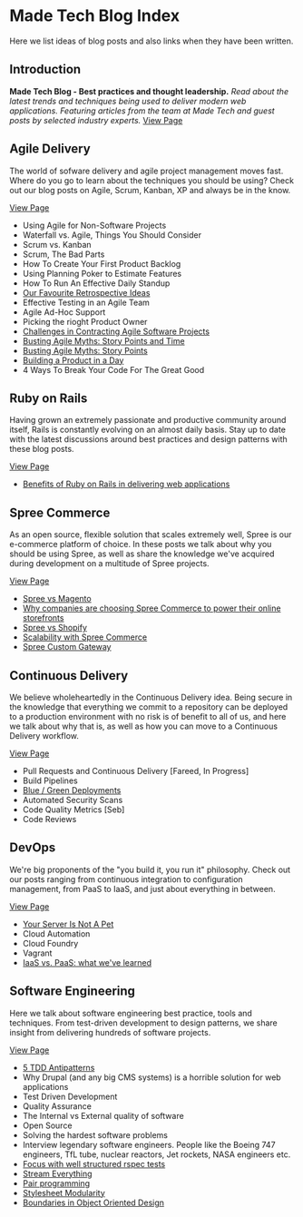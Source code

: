 # Made Tech Blog Index

Here we list ideas of blog posts and also links when they have been written.

## Introduction

**Made Tech Blog - Best practices and thought leadership.** *Read about the latest trends and techniques being used to deliver modern web applications. Featuring articles from the team at Made Tech and guest posts by selected industry experts.* [View Page](https://www.madetech.com/news/)

## Agile Delivery
The world of sofware delivery and agile project management moves fast. Where do you go to learn about the techniques you should be using? Check out our blog posts on Agile, Scrum, Kanban, XP and always be in the know.

[View Page](https://www.madetech.com/news/tag/agile)

* Using Agile for Non-Software Projects
* Waterfall vs. Agile, Things You Should Consider
* Scrum vs. Kanban
* Scrum, The Bad Parts
* How To Create Your First Product Backlog
* Using Planning Poker to Estimate Features
* How To Run An Effective Daily Standup
* [Our Favourite Retrospective Ideas](https://www.madetech.com/news/our-favourite-retrospective-ideas)
* Effective Testing in an Agile Team
* Agile Ad-Hoc Support
* Picking the rioght Product Owner
* [Challenges in Contracting Agile Software Projects](https://www.madetech.com/news/challenges-in-contracting-agile-software-projects)
* [Busting Agile Myths: Story Points and Time](https://www.madetech.com/news/busting-agile-myths-story-points-and-time)
* [Busting Agile Myths: Story Points](https://www.madetech.com/news/busting-agile-myths-story-points-and-time)
* [Building a Product in a Day](https://www.madetech.com/news/building-a-product-in-a-day)
* 4 Ways To Break Your Code For The Great Good

## Ruby on Rails
Having grown an extremely passionate and productive community around itself, Rails is constantly evolving on an almost daily basis. Stay up to date with the latest discussions around best practices and design patterns with these blog posts.

[View Page](https://www.madetech.com/news/tag/ruby-on-rails)

* [Benefits of Ruby on Rails in delivering web applications](posts/benefits_of_ruby_on_rails.md)

## Spree Commerce
As an open source, flexible solution that scales extremely well, Spree is our e-commerce platform of choice. In these posts we talk about why you should be using Spree, as well as share the knowledge we've acquired during development on a multitude of Spree projects.

[View Page](https://www.madetech.com/news/tag/spree-commerce)

* [Spree vs Magento](https://www.madetech.com/news/spree-vs-magento)
* [Why companies are choosing Spree Commerce to power their online storefronts](https://www.madetech.com/news/why-companies-are-choosing-spree-commerce-to-power-their-online-storefronts)
* [Spree vs Shopify](https://www.madetech.com/news/spree-vs-shopify)
* [Scalability with Spree Commerce](https://www.madetech.com/news/spree-scalability)
* [Spree Custom Gateway](https://www.madetech.com/news/spree-custom-gateway)

## Continuous Delivery
We believe wholeheartedly in the Continuous Delivery idea. Being secure in the knowledge that everything we commit to a repository can be deployed to a production environment with no risk is of benefit to all of us, and here we talk about why that is, as well as how you can move to a Continuous Delivery workflow.

[View Page](https://www.madetech.com/news/tag/continuous-delivery)

* Pull Requests and Continuous Delivery [Fareed, In Progress]
* Build Pipelines
* [Blue / Green Deployments](posts/green_blue_deploys.md)
* Automated Security Scans
* Code Quality Metrics [Seb]
* Code Reviews

## DevOps

We're big proponents of the "you build it, you run it" philosophy. Check out our posts ranging from continuous integration to configuration management, from PaaS to IaaS, and just about everything in between.

[View Page](https://www.madetech.com/news/tag/devops)

* [Your Server Is Not A Pet](posts/your_server_is_not_a_pet.md)
* Cloud Automation
* Cloud Foundry
* Vagrant
* [IaaS vs. PaaS: what we've learned](posts/iaas_vs_paas_what_weve_learned.md)

## Software Engineering

Here we talk about software engineering best practice, tools and techniques. From test-driven development to design patterns, we share insight from delivering hundreds of software projects.

[View Page](https://www.madetech.com/news/tag/software-development)

* [5 TDD Antipatterns](posts/5_tdd_antipaterns.md)
* Why Drupal (and any big CMS systems) is a horrible solution for web applications
* Test Driven Development
* Quality Assurance
* The Internal vs External quality of software
* Open Source
* Solving the hardest software problems
* Interview legendary software engineers. People like the Boeing 747 engineers, TfL tube, nuclear reactors, Jet rockets, NASA engineers etc.
* [Focus with well structured rspec tests](posts/tdd_rspec.md)
* [Stream Everything](posts/stream_everything.md)
* [Pair programming](posts/pair_programming.md)
* [Stylesheet Modularity](posts/stylesheet_modularity.md)
* [Boundaries in Object Oriented Design](posts/boundaries_in_ood.md)
